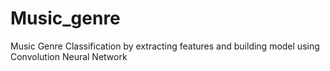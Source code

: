 # Music_genre
Music Genre Classification by extracting features and building model using Convolution Neural Network
